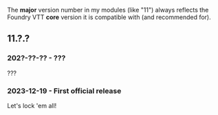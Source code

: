 The **major** version number in my modules (like "11") always reflects the 
Foundry VTT **core** version it is compatible with (and recommended for).

## 11.?.?
### 202?-??-?? - ???
???

### 2023-12-19 - First official release
Let's lock 'em all!